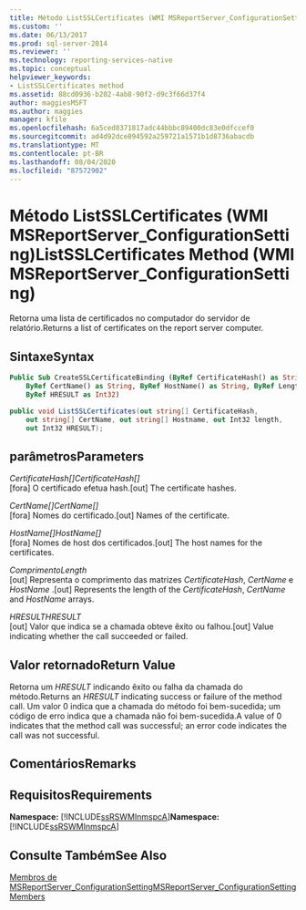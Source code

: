 ```yaml
---
title: Método ListSSLCertificates (WMI MSReportServer_ConfigurationSetting) | Microsoft Docs
ms.custom: ''
ms.date: 06/13/2017
ms.prod: sql-server-2014
ms.reviewer: ''
ms.technology: reporting-services-native
ms.topic: conceptual
helpviewer_keywords:
- ListSSLCertificates method
ms.assetid: 88cd0936-b202-4ab8-90f2-d9c3f66d37f4
author: maggiesMSFT
ms.author: maggies
manager: kfile
ms.openlocfilehash: 6a5ced8371817adc44bbbc89400dc83e0dfccef0
ms.sourcegitcommit: ad4d92dce894592a259721a1571b1d8736abacdb
ms.translationtype: MT
ms.contentlocale: pt-BR
ms.lasthandoff: 08/04/2020
ms.locfileid: "87572902"
---
```

# <a name="listsslcertificates-method-wmi-msreportserver_configurationsetting"></a><span data-ttu-id="2ff4b-102">Método ListSSLCertificates (WMI MSReportServer_ConfigurationSetting)</span><span class="sxs-lookup"><span data-stu-id="2ff4b-102">ListSSLCertificates Method (WMI MSReportServer_ConfigurationSetting)</span></span>
  <span data-ttu-id="2ff4b-103">Retorna uma lista de certificados no computador do servidor de relatório.</span><span class="sxs-lookup"><span data-stu-id="2ff4b-103">Returns a list of certificates on the report server computer.</span></span>  
  
## <a name="syntax"></a><span data-ttu-id="2ff4b-104">Sintaxe</span><span class="sxs-lookup"><span data-stu-id="2ff4b-104">Syntax</span></span>  
  
```vb  
Public Sub CreateSSLCertificateBinding (ByRef CertificateHash() as String, _  
    ByRef CertName() as String, ByRef HostName() as String, ByRef Length as Int32, _   
    ByRef HRESULT as Int32)  
```  
  
```csharp  
public void ListSSLCertificates(out string[] CertificateHash,   
    out string[] CertName, out string[] Hostname, out Int32 length,   
    out Int32 HRESULT);  
```  
  
## <a name="parameters"></a><span data-ttu-id="2ff4b-105">parâmetros</span><span class="sxs-lookup"><span data-stu-id="2ff4b-105">Parameters</span></span>  
 <span data-ttu-id="2ff4b-106">*CertificateHash[]*</span><span class="sxs-lookup"><span data-stu-id="2ff4b-106">*CertificateHash[]*</span></span>  
 <span data-ttu-id="2ff4b-107">[fora] O certificado efetua hash.</span><span class="sxs-lookup"><span data-stu-id="2ff4b-107">[out] The certificate hashes.</span></span>  
  
 <span data-ttu-id="2ff4b-108">*CertName[]*</span><span class="sxs-lookup"><span data-stu-id="2ff4b-108">*CertName[]*</span></span>  
 <span data-ttu-id="2ff4b-109">[fora] Nomes do certificado.</span><span class="sxs-lookup"><span data-stu-id="2ff4b-109">[out] Names of the certificate.</span></span>  
  
 <span data-ttu-id="2ff4b-110">*HostName[]*</span><span class="sxs-lookup"><span data-stu-id="2ff4b-110">*HostName[]*</span></span>  
 <span data-ttu-id="2ff4b-111">[fora] Nomes de host dos certificados.</span><span class="sxs-lookup"><span data-stu-id="2ff4b-111">[out] The host names for the certificates.</span></span>  
  
 <span data-ttu-id="2ff4b-112">*Comprimento*</span><span class="sxs-lookup"><span data-stu-id="2ff4b-112">*Length*</span></span>  
 <span data-ttu-id="2ff4b-113">[out] Representa o comprimento das matrizes *CertificateHash*, *CertName* e *HostName* .</span><span class="sxs-lookup"><span data-stu-id="2ff4b-113">[out] Represents the length of the *CertificateHash*, *CertName* and *HostName* arrays.</span></span>  
  
 <span data-ttu-id="2ff4b-114">*HRESULT*</span><span class="sxs-lookup"><span data-stu-id="2ff4b-114">*HRESULT*</span></span>  
 <span data-ttu-id="2ff4b-115">[out] Valor que indica se a chamada obteve êxito ou falhou.</span><span class="sxs-lookup"><span data-stu-id="2ff4b-115">[out] Value indicating whether the call succeeded or failed.</span></span>  
  
## <a name="return-value"></a><span data-ttu-id="2ff4b-116">Valor retornado</span><span class="sxs-lookup"><span data-stu-id="2ff4b-116">Return Value</span></span>  
 <span data-ttu-id="2ff4b-117">Retorna um *HRESULT* indicando êxito ou falha da chamada do método.</span><span class="sxs-lookup"><span data-stu-id="2ff4b-117">Returns an *HRESULT* indicating success or failure of the method call.</span></span> <span data-ttu-id="2ff4b-118">Um valor 0 indica que a chamada do método foi bem-sucedida; um código de erro indica que a chamada não foi bem-sucedida.</span><span class="sxs-lookup"><span data-stu-id="2ff4b-118">A value of 0 indicates that the method call was successful; an error code indicates the call was not successful.</span></span>  
  
## <a name="remarks"></a><span data-ttu-id="2ff4b-119">Comentários</span><span class="sxs-lookup"><span data-stu-id="2ff4b-119">Remarks</span></span>  
  
## <a name="requirements"></a><span data-ttu-id="2ff4b-120">Requisitos</span><span class="sxs-lookup"><span data-stu-id="2ff4b-120">Requirements</span></span>  
 <span data-ttu-id="2ff4b-121">**Namespace:** [!INCLUDE[ssRSWMInmspcA](../../includes/ssrswminmspca-md.md)]</span><span class="sxs-lookup"><span data-stu-id="2ff4b-121">**Namespace:** [!INCLUDE[ssRSWMInmspcA](../../includes/ssrswminmspca-md.md)]</span></span>  
  
## <a name="see-also"></a><span data-ttu-id="2ff4b-122">Consulte Também</span><span class="sxs-lookup"><span data-stu-id="2ff4b-122">See Also</span></span>  
 [<span data-ttu-id="2ff4b-123">Membros de MSReportServer_ConfigurationSetting</span><span class="sxs-lookup"><span data-stu-id="2ff4b-123">MSReportServer_ConfigurationSetting Members</span></span>](msreportserver-configurationsetting-members.md)  
  
  
